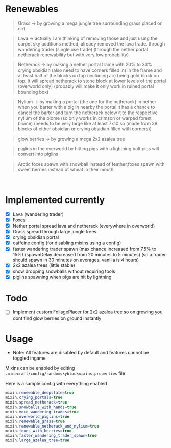 # Renewables

> Grass -> by growing a mega jungle tree surrounding grass placed on dirt

> Lava -> actually I am thinking of removing those and just using the carpet sky additions method, already removed the lava trade.
> through wandering trader (single use trade) (through the nether portal netherack renewability but with very low probability)

> Netherack -> by making a nether portal frame with 20% to 33% crying obsidian (also need to have corners filled in) in the frame and at least half of the blocks on top (including air) being gold block on top. It will spread netherack to stone block at lower levels of the portal (overworld only) (probably will make it only work in ruined portal bounding box)

> Nylium -> by making a portal (the one for the netherack) in nether when you barter with a piglin nearby the portal it has a chance to cancel the barter and turn the netherack below it to the respective nylium of the biome (so only works in crimson or warped forest biome) (needs to be very large like at least 7x10 so (made from 38 blocks of either obsidian or crying obsidian filled with corners))

> glow berries -> by growing a mega 2x2 azalea tree

> piglins in the overworld by hitting pigs with a lightning bolt pigs will convert into piglins

> Arctic foxes spawn with snowball instead of feather,foxes spawn with sweet berries instead of wheat in their mouth

</br>

# Implemented currently
- [x] Lava (wandering trader)
- [x] Foxes
- [x] Nether portal spread lava and netherack (everywhere in overworld)
- [x] Grass spread through large jungle trees
- [x] crying obsidian portal
- [x] caffeine config (for disabling mixins using a config)
- [x] faster wandering trader spawn (max chance increased from 7.5% to 15%) (spawnDelay decreased from 20 minutes to 5 minutes) (so a trader should spawn in 30 minutes on averages, vanilla is 4 hours)
- [x] 2x2 azalea trees (little stable)
- [x] snow dropping snowballs without requiring tools
- [x] piglins spawning when pigs are hit by lightning

# Todo
- [ ] Implement custom FoliagePlacer for 2x2 azalea tree so on growing you dont find glow berries on ground instantly

# Usage
- Note: All features are disabled by default and features cannot be toggled ingame

Mixins can be enabled by editing `.minecraft/config/randomskyblockmixins.properties` file

Here is a sample config with everything enabled

```java
mixin.renewable_deepslate=true
mixin.crying_portals=true
mixin.spread_netherack=true
mixin.snowballs_with_hands=true
mixin.more_wandering_trades=true
mixin.overworld_piglins=true
mixin.renewable_grass=true
mixin.renewable_netherack_and_nylium=true
mixin.foxes_with_berries=true
mixin.faster_wandering_trader_spawn=true
mixin.large_azalea_tree=true
```
